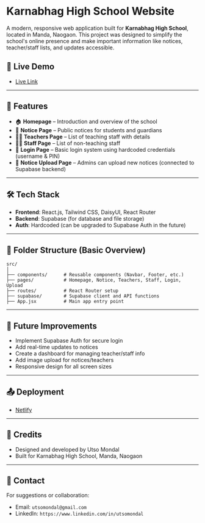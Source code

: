
# Karnabhag High School Website

A modern, responsive web application built for **Karnabhag High School**, located in Manda, Naogaon. This project was designed to simplify the school's online presence and make important information like notices, teacher/staff lists, and updates accessible.

## 🚀 Live Demo

- [Live Link](https://www.linkedin.com/in/utsomondal)

---

## 📌 Features

- 🏠 **Homepage** – Introduction and overview of the school
- 📢 **Notice Page** – Public notices for students and guardians
- 👨‍🏫 **Teachers Page** – List of teaching staff with details
- 🧑‍💼 **Staff Page** – List of non-teaching staff
- 🔐 **Login Page** – Basic login system using hardcoded credentials (username & PIN)
- 📝 **Notice Upload Page** – Admins can upload new notices (connected to Supabase backend)

---

## 🛠️ Tech Stack

- **Frontend**: React.js, Tailwind CSS, DaisyUI, React Router
- **Backend**: Supabase (for database and file storage)
- **Auth**: Hardcoded (can be upgraded to Supabase Auth in the future)

---

## 📂 Folder Structure (Basic Overview)

```
src/
│
├── components/      # Reusable components (Navbar, Footer, etc.)
├── pages/           # Homepage, Notice, Teachers, Staff, Login, Upload
├── routes/          # React Router setup
├── supabase/        # Supabase client and API functions
├── App.jsx          # Main app entry point

```

---

## 🧠 Future Improvements

- Implement Supabase Auth for secure login
- Add real-time updates to notices
- Create a dashboard for managing teacher/staff info
- Add image upload for notices/teachers
- Responsive design for all screen sizes

---

## 📤 Deployment

- [Netlify](https://khs-edu.netlify.app/)

---

## 🤝 Credits

- Designed and developed by Utso Mondal
- Built for Karnabhag High School, Manda, Naogaon

---

## 📧 Contact

For suggestions or collaboration:
- Email: `utsomondal@gmail.com`
- LinkedIn: `https://www.linkedin.com/in/utsomondal`
